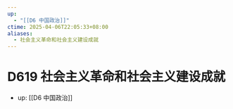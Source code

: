 ```yaml
---
up:
  - "[[D6 中国政治]]"
ctime: 2025-04-06T22:05:33+08:00
aliases:
  - 社会主义革命和社会主义建设成就
---
```


# D619 社会主义革命和社会主义建设成就

- up: [[D6 中国政治]]
